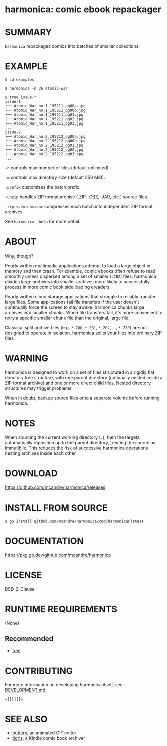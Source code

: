 # harmonica: comic ebook repackager

# SUMMARY

`harmonica` repackages comics into batches of smaller collections.

# EXAMPLE

```console
$ cd examples

$ harmonica -n 36 atomic-war

$ tree issue-*
issue-1
├── Atomic_War_no.1_195211_pg00a.jpg
├── Atomic_War_no.1_195211_pg00b.jpg
├── Atomic_War_no.1_195211_pg01.jpg
├── Atomic_War_no.1_195211_pg02.jpg
├── Atomic_War_no.1_195211_pg03.jpg
...
issue-2
├── Atomic_War_no.2_195212_pg00a.jpg
├── Atomic_War_no.2_195212_pg00b.jpg
├── Atomic_War_no.2_195212_pg01.jpg
├── Atomic_War_no.2_195212_pg02.jpg
├── Atomic_War_no.2_195212_pg03.jpg
...
```

`-n` controls max number of files (default unlimited).

`-m` controls max directory size (default 250 MiB).

`-prefix` customizes the batch prefix.

`-unzip` handles ZIP format archive (.ZIP, .CBZ, .JAR, etc.) source files.

`-zip <.extension>` compresses each batch into independent ZIP format archives.

See `harmonica -help` for more detail.

# ABOUT

Why, though?

Poorly written multimedia applications attempt to load a large object in memory and then crash. For example, comic ebooks often refuse to read smoothly unless dispersed among a set of smaller (`.CBZ`) files. harmonica divides large archives into smaller archives more likely to successfully process in more comic book side loading ereaders.

Poorly written cloud storage applications that struggle to reliably transfer large files. Some applications fail file transfers if the user doesn't continually force the screen to stay awake. harmonica chunks large archives into smaller chunks. When file transfers fail, it's more convenient to retry a specific smaller chunk file than the original, large file.

Classical split archive files (e.g. `*.Z00`, `*.Z01`, `*.Z02`, ..., `*.ZIP`) are not designed to operate in isolation. harmonica splits your files into ordinary ZIP files.

# WARNING

harmonica is designed to work on a set of files structured in a rigidly flat directory tree structure, with one parent directory (optionally nested inside a ZIP format archive) and one or more direct child files. Nested directory structures may trigger problems.

When in doubt, backup source files onto a separate volume before running harmonica.

# NOTES

When sourcing the current working directory (`.`), then the targets automatically reposition up to the parent directory, treating the source as immutibile. This reduces the risk of successive harmonica operations nesting archives inside each other.

# DOWNLOAD

https://github.com/mcandre/harmonica/releases

# INSTALL FROM SOURCE

```console
$ go install github.com/mcandre/harmonica/cmd/harmonica@latest
```

# DOCUMENTATION

https://pkg.go.dev/github.com/mcandre/harmonica

# LICENSE

BSD-2-Clause

# RUNTIME REQUIREMENTS

(None)

## Recommended

* [tree](https://linux.die.net/man/1/tree)

# CONTRIBUTING

For more information on developing harmonica itself, see [DEVELOPMENT.md](DEVELOPMENT.md).

```text
=[][][]=
```

# SEE ALSO

* [buttery](https://github.com/mcandre/buttery), an animated GIF editor
* [tigris](https://github.com/mcandre/tigris), a Kindle comic book archiver
